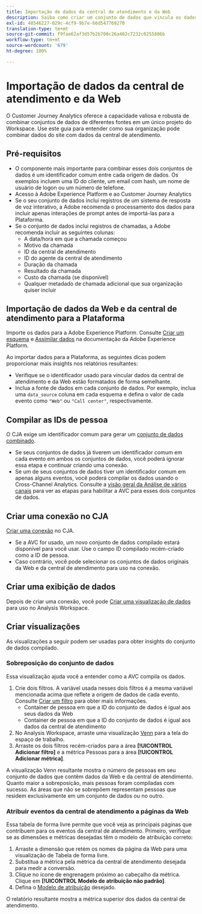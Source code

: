 ```yaml
---
title: Importação de dados da central de atendimento e da Web
description: Saiba como criar um conjunto de dados que vincula os dados da central de atendimento e do site.
exl-id: 48546227-029c-4cf9-9b7e-66d547769270
translation-type: tm+mt
source-git-commit: f9fae62af3d57b2b700c26a402c7232c0255806b
workflow-type: tm+mt
source-wordcount: '679'
ht-degree: 100%

---
```


# Importação de dados da central de atendimento e da Web

O Customer Journey Analytics oferece a capacidade valiosa e robusta de combinar conjuntos de dados de diferentes fontes em um único projeto do Workspace. Use este guia para entender como sua organização pode combinar dados do site com dados da central de atendimento.

## Pré-requisitos

* O componente mais importante para combinar esses dois conjuntos de dados é um identificador comum entre cada origem de dados. Os exemplos incluem uma ID do cliente, um email com hash, um nome de usuário de logon ou um número de telefone.
* Acesso à Adobe Experience Platform e ao Customer Journey Analytics
* Se o seu conjunto de dados inclui registros de um sistema de resposta de voz interativo, a Adobe recomenda o processamento dos dados para incluir apenas interações de prompt antes de importá-las para a Plataforma.
* Se o conjunto de dados inclui registros de chamadas, a Adobe recomenda incluir as seguintes colunas:
   * A data/hora em que a chamada começou
   * Motivo da chamada
   * ID da central de atendimento
   * ID do agente da central de atendimento
   * Duração da chamada
   * Resultado da chamada
   * Custo da chamada (se disponível)
   * Qualquer metadado de chamada adicional que sua organização quiser incluir

## Importação de dados da Web e da central de atendimento para a Plataforma

Importe os dados para a Adobe Experience Platform. Consulte [Criar um esquema](https://docs.adobe.com/content/help/pt-BR/experience-platform/xdm/tutorials/create-schema-ui.html) e [Assimilar dados](https://docs.adobe.com/content/help/pt-BR/experience-platform/ingestion/home.html) na documentação da Adobe Experience Platform.

Ao importar dados para a Plataforma, as seguintes dicas podem proporcionar mais insights nos relatórios resultantes:

* Verifique se o identificador usado para vincular dados da central de atendimento e da Web estão formatados de forma semelhante.
* Inclua a fonte de dados em cada conjunto de dados. Por exemplo, inclua uma `data_source` coluna em cada esquema e defina o valor de cada evento como `"Web"` ou `"Call center"`, respectivamente. <!--mapper-->

## Compilar as IDs de pessoa

O CJA exige um identificador comum para gerar um [conjunto de dados combinado](../connections/combined-dataset.md).

* Se seus conjuntos de dados já tiverem um identificador comum em cada evento em ambos os conjuntos de dados, você poderá ignorar essa etapa e continuar criando uma conexão.
* Se um de seus conjuntos de dados tiver um identificador comum em apenas alguns eventos, você poderá compilar os dados usando o Cross-Channel Analytics. Consulte a [visão geral da Análise de vários canais](/help/connections/cca/overview.md) para ver as etapas para habilitar a AVC para esses dois conjuntos de dados.

## Criar uma conexão no CJA

[Criar uma conexão](/help/connections/create-connection.md) no CJA.

* Se a AVC for usado, um novo conjunto de dados compilado estará disponível para você usar. Use o campo ID compilado recém-criado como a ID de pessoa.
* Caso contrário, você pode selecionar os conjuntos de dados originais da Web e da central de atendimento para uso na conexão.

## Criar uma exibição de dados

Depois de criar uma conexão, você pode [Criar uma visualização de dados](/help/data-views/create-dataview.md) para uso no Analysis Workspace. <!-- page dimension last touch, session persistence -->
<!-- create calls metric using call center reason (requires data views 2.0). any column that triggers once per call -->

## Criar visualizações

As visualizações a seguir podem ser usadas para obter insights do conjunto de dados compilado.

### Sobreposição do conjunto de dados

Essa visualização ajuda você a entender como a AVC compila os dados.

1. Crie dois filtros. A variável usada nesses dois filtros é a mesma variável mencionada acima que reflete a origem de dados de cada evento. Consulte [Criar um filtro](/help/components/filters/create-filters.md) para obter mais informações.
   * Container de pessoa em que a ID do conjunto de dados é igual aos seus dados da Web
   * Container de pessoa em que a ID do conjunto de dados é igual aos dados da central de atendimento
2. No Analysis Workspace, arraste uma visualização [Venn](/help/analysis-workspace/visualizations/venn.md) para a tela do espaço de trabalho.
3. Arraste os dois filtros recém-criados para a área **[!UICONTROL Adicionar filtro]** e a métrica Pessoas para a área **[!UICONTROL Adicionar métrica]**.

A visualização Venn resultante mostra o número de pessoas em seu conjunto de dados que contêm dados da Web e da central de atendimento. Quanto maior a sobreposição, mais pessoas foram compiladas com sucesso. As áreas que não se sobrepõem representam pessoas que residem exclusivamente em um conjunto de dados ou no outro.

### Atribuir eventos da central de atendimento a páginas da Web

Essa tabela de forma livre permite que você veja as principais páginas que contribuem para os eventos da central de atendimento. Primeiro, verifique se as dimensões e métricas desejadas têm o modelo de atribuição correto:

1. Arraste a dimensão que retém os nomes da página da Web para uma visualização de Tabela de forma livre.
1. Substitua a métrica pela métrica da central de atendimento desejada para medir a conversão.
1. Clique no ícone de engrenagem próximo ao cabeçalho da métrica. Clique em **[!UICONTROL Modelo de atribuição não padrão]**.
1. Defina o [Modelo de atribuição](/help/data-views/create-dataview.md) desejado.

O relatório resultante mostra a métrica superior dos dados da central de atendimento. <!-- Complement with donut visualization -->

<!-- ### Flow between web data and call center

call reason as an exit dimension, web page name for previous pages

### Histogram


### Fallout

step 1: all sessions
step 2: purchase step 1
step 3: call

another good one

step 1: all sessions
step 2: 

Orrr we could also use dataset ID

### Site sections that result in a call within 30 minutes

Slide 4

Create a bunch of filters - facets to their business. Filters were used because they didn't have all of these in the same dimension, so they could create everything in this report as a single dimension (really filters)

wanted to understand when someone interacts with a facet, whats the highest percentage of people that abandon that channel to call them. not from volume perspective, but percentage perspective.

use sequential filters, but you lose the ability to use attribution IQ

## What to do when you've found insight -->
